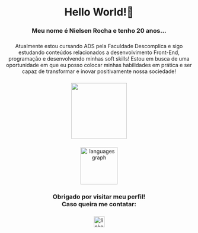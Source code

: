 <h1 align="center">Hello World!🖖</h1>

###

<h3 align="center">Meu nome é Nielsen Rocha e tenho 20 anos...</h3>

###

<p align="center">Atualmente estou cursando ADS pela Faculdade Descomplica e sigo estudando conteúdos relacionados a desenvolvimento Front-End, programação e desenvolvendo minhas soft skills! Estou em busca de uma oportunidade em que eu posso colocar minhas habilidades em prática e ser capaz de transformar e inovar positivamente nossa sociedade! </p>

###


<div align="center">
  <img height="150" src="https://media.tenor.com/gcvAM6ZQlrgAAAAC/cat-computer.gif"  />
</div>

###

<div align="center">
  <img src="https://github-readme-stats.vercel.app/api/top-langs?username=nielsendev&locale=en&hide_title=false&layout=compact&card_width=320&langs_count=4&theme=chartreuse-dark&hide_border=true&order=2" height="100" alt="languages graph"  />
</div>

###

<h3 align="center">Obrigado por visitar meu perfil! <br>Caso queira me contatar:</h3>

###

<div align="center">
  <a href="https://www.linkedin.com/in/nielsen-rocha-100103283/" target="_blank">
    <img src="https://img.shields.io/static/v1?message=LinkedIn&logo=linkedin&label=&color=0077B5&logoColor=white&labelColor=&style=for-the-badge" height="29" alt="linkedin logo"  />
  </a>
</div>
